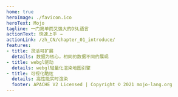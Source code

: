 ```yaml
---
home: true
heroImage: ./favicon.ico
heroText: Mojo
tagline: 一门简单而又强大的DSL语言
actionText: 快速上手 →
actionLink: /zh_CN/chapter_01_introduce/
features:
- title: 灵活可扩展
  details: 数据为核心，相同的数据不同的展现
- title: webgl驱动
  details: webgl轻量化渲染地图引擎
- title: 可视化酷炫
  details: 高性能实时渲染
  footer: APACHE V2 Licensed | Copyright © 2021 mojo-lang.org
---
```


